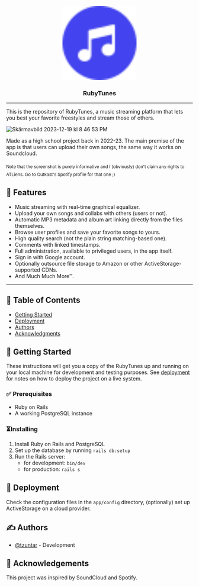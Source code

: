 <p align="center">
  <a href="" rel="noopener">
 <img width=200px height=200px src="./app/assets/images/logo.svg" alt="RubyTunes Logo"></a>
</p>

<h3 align="center">RubyTunes</h3>

---

This is the repository of RubyTunes, a music streaming platform that lets you
best your favorite freestyles and stream those of others.

<img width="1223" alt="Skärmavbild 2023-12-19 kl  8 46 53 PM" src="https://github.com/tzuntar/rubytunes/assets/35228139/c9981f97-a49c-40db-ad01-f908d4028bc7">

Made as a high school project back in 2022-23. The main premise of the app is that
users can upload their own songs, the same way it works on Soundcloud.

<p><sub>Note that the screenshot is purely informative and I (obviously) don't claim any rights
to ATLiens. Go to Outkast's Spotify profile for that one ;)</sub></p>

## 💎 Features

- Music streaming with real-time graphical equalizer.
- Upload your own songs and collabs with others (users or not).
- Automatic MP3 metadata and album art linking directly from the files themselves.
- Browse user profiles and save your favorite songs to yours.
- High quality search (not the plain string matching-based one).
- Comments with linked timestamps.
- Full administration, available to privileged users, in the app itself.
- Sign in with Google account.
- Optionally outsource file storage to Amazon or other ActiveStorage-supported CDNs.
- And Much Much More™.
  
---

## 📝 Table of Contents

- [Getting Started](#getting_started)
- [Deployment](#deployment)
- [Authors](#authors)
- [Acknowledgments](#acknowledgement)

## 🏁 Getting Started <a name = "getting_started"></a>

These instructions will get you a copy of the RubyTunes up and running on your local machine for development and testing
purposes. See [deployment](#deployment) for notes on how to deploy the project on a live system.

### ✅ Prerequisites <a name = "prerequisites"></a>

- Ruby on Rails
- A working PostgreSQL instance

### ⏳Installing

1. Install Ruby on Rails and PostgreSQL
2. Set up the database by running `rails db:setup`
3. Run the Rails server:
   - for development: `bin/dev`
   - for production: `rails s`

## 🚀 Deployment <a name = "deployment"></a>

Check the configuration files in the `app/config` directory, (optionally) set up ActiveStorage on a cloud provider.

## ✍️ Authors <a name = "authors"></a>

- [@tzuntar](https://github.com/tzuntar) - Development

## 🎉 Acknowledgements <a name = "acknowledgement"></a>

This project was inspired by SoundCloud and Spotify.
